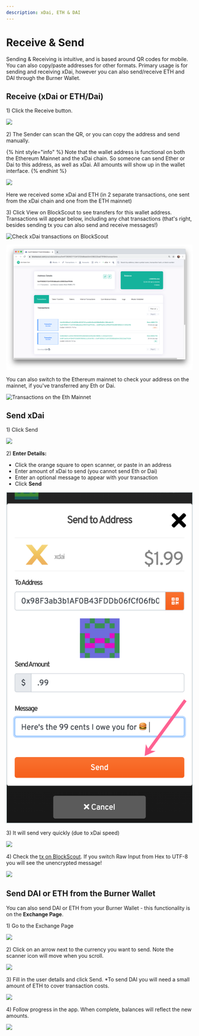 ```yaml
---
description: xDai, ETH & DAI
---
```


# Receive & Send

Sending & Receiving is intuitive, and is based around QR codes for mobile. You can also copy/paste addresses for other formats. Primary usage is for sending and receiving xDai, however you can also send/receive ETH and DAI through the Burner Wallet.

## Receive (xDai or ETH/Dai)

1\) Click the Receive button.

![](<../../../../.gitbook/assets/bw-receive-1 (1) (1) (1) (1) (1) (1) (1) (1).png>)

2\) The Sender can scan the QR, or you can copy the address and send manually.

{% hint style="info" %}
Note that the wallet address is functional on both the Ethereum Mainnet and the xDai chain. So someone can send Ether or Dai to this address, as well as xDai. All amounts will show up in the wallet interface.
{% endhint %}

![](../../../../.gitbook/assets/bw-received.png)

Here we received some xDai and ETH (in 2 separate transactions, one sent from the xDai chain and one from the ETH mainnet)

3\) Click View on BlockScout to see transfers for this wallet address. Transactions will appear below, including any chat transactions (that's right, besides sending tx you can also send and receive messages!)

![Check xDai transactions on BlockScout](../../../../.gitbook/assets/bw-viewonbs.png)

![xDai transaction](../../../../.gitbook/assets/BlockScout.png)

You can also switch to the Ethereum mainnet to check your address on the mainnet, if you've transferred any Eth or Dai.

![Transactions on the Eth Mainnet](../../../../.gitbook/assets/eth-bs.png)

## Send xDai

1\) Click Send

![](../../../../.gitbook/assets/bw-send1.png)

2\) **Enter Details:**

* Click the orange square to open scanner, or paste in an address
* Enter amount of xDai to send (you cannot send Eth or Dai)
* Enter an optional message to appear with your transaction
* Click **Send**

![](<../../../../.gitbook/assets/bw-send (2) (2) (2) (2) (2) (2) (2) (2) (2) (1).png>)

3\) It will send very quickly (due to xDai speed)

![](../../../../.gitbook/assets/bw-note.png)

4\) Check the [tx on BlockScout](https://blockscout.com/xdai/mainnet/tx/0x102200f7e55558abdfcc091b99bc5e944d02f406d17e59e1af48f63c474d00c9). If you switch Raw Input from Hex to UTF-8 you will see the unencrypted message!

![](../../../../.gitbook/assets/blockscout-transaction.png)

## Send DAI or ETH from the Burner Wallet

You can also send DAI or ETH from your Burner Wallet - this functionality is on the **Exchange Page**.

1\) Go to the Exchange Page

![](../../../../.gitbook/assets/bw-exchange1.png)

2\) Click on an arrow next to the currency you want to send. Note the scanner icon will move when you scroll.

![](../../../../.gitbook/assets/bw-exchange-2.png)

3\) Fill in the user details and click Send. \*To send DAI you will need a small amount of ETH to cover transaction costs.

![](../../../../.gitbook/assets/bw-exchange3.png)

4\) Follow progress in the app. When complete, balances will reflect the new amounts.

![](../../../../.gitbook/assets/bw-exchange4.png)
